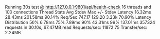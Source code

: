 Running 30s test @ http://127.0.0.1:9801/api/health-check
  16 threads and 100 connections
  Thread Stats   Avg      Stdev     Max   +/- Stdev
    Latency    16.32ms   28.43ms 201.58ms   90.14%
    Req/Sec   747.17    129.20     3.23k    70.60%
  Latency Distribution
     50%    6.78ms
     75%    7.89ms
     90%   43.31ms
     99%  137.01ms
  357324 requests in 30.10s, 67.47MB read
Requests/sec:  11872.75
Transfer/sec:      2.24MB
